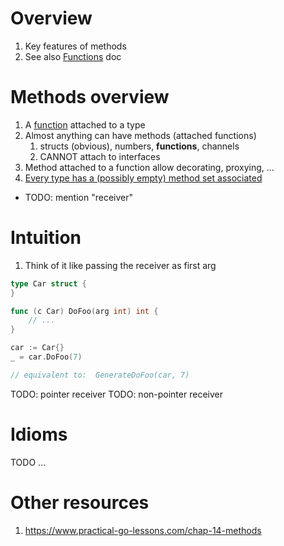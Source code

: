 # Overview
1. Key features of methods
1. See also [Functions](./functions.md) doc


# Methods overview
1. A [function](TODO) attached to a type
1. Almost anything can have methods (attached functions)
    1. structs (obvious), numbers, **functions**, channels
    1. CANNOT attach to interfaces
1. Method attached to a function allow decorating, proxying, ...
1. [Every type has a (possibly empty) method set associated](https://go.dev/ref/spec#Method_sets)


- TODO: mention "receiver"

# Intuition
1. Think of it like passing the receiver as first arg
```go
type Car struct {
}

func (c Car) DoFoo(arg int) int {
    // ...
}

car := Car{}
_ = car.DoFoo(7)

// equivalent to:  GenerateDoFoo(car, 7)
```

TODO: pointer receiver
TODO: non-pointer receiver


# Idioms
TODO ...


# Other resources
1. https://www.practical-go-lessons.com/chap-14-methods
